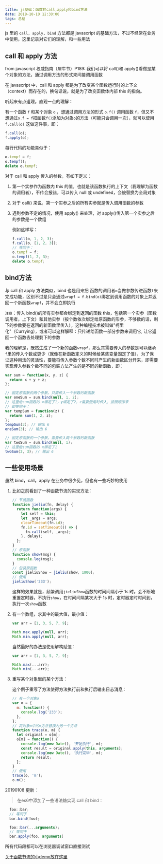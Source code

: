 ```yaml
---
title: js基础：函数的call,apply和bind方法
date: 2018-10-10 12:30:00
tags: 总结
---
```


js 里的 `call, apply, bind` 方法都是 javascript 的基础方法，不过不经常在业务中使用，这里记录对它们的理解，和一些用法

## call 和 apply 方法

from javascript 权威指南（犀牛书）P189:
我们可以将 call()和 apply()看做是某个对象的方法，通过调用方法的形式来间接调用函数

在 javascript 中，call 和 apply 都是为了改变某个函数运行时的上下文（context）而存在的，换句话说，就是为了改变函数体内部 this 的指向。

听起来有点道理，直观一点的理解：

有一个函数 `f` 和某个对象 `o` ，想通过调用方法的形式 `o.f()` 调用函数 `f`，但又不想通过`o.f = f`把函数`f()`添加为对象`o`的方法（可能只会调用一次），就可以使用 `f.call(o)` 这做这件事，即：

```javascript
f.call(o);
f.apply(o);
```

每行代码的功能类似于：

```javascript
o.tempf = f;
o.tempf();
delete o.tempf;
```

对于 call 和 apply 传入的参数，有如下定义：

1. 第一个实参作为函数内 this 的值，也就是该函数执行的上下文（我理解为函数的调用者），不传会报错，可以传入 null 或 undefined，会被替换为全局对象
2. 对于 call() 来说，第一个实参之后的所有实参就是传入调用函数的参数
3. 遇到参数不定的情况，使用 apply() 来处理，对 apply()传入第一个实参之后的参数是一个数组

   例如这样写：

   ```javascript
   f.call(o, 1, 2, 3);
   f.call(o, [1, 2, 3]);
   // 等同于：
   o.tempf = f;
   o.tempf(1, 2, 3);
   delete o.tempf;
   ```

## bind方法

与 call 和 apply 方法类似，bind 也是用来把 函数的调用者`o`当做参数传进函数`f`来完成功能，区别不过是只会通过`wrapf = f.bind(o)`绑定到调用函数的对象上并返回一个新函数`wrapf`，并不会立即执行

`注意`：传入 bind()的所有实参都会绑定到返回的函数 this，包括第一个实参（函数调用者，上下文）和其他实参（按个数依次绑定给原函数的形参，不够数的话，剩下的参数要在返回的新函数里传入），这种编程技术被叫做"柯里化"（Currying），或者可以这样解释：只传递给函数一部分参数来调用它, 让它返回一个函数去处理剩下的参数

我的理解是，既然生成了一个新的函数`wrapf`，那么其需要传入的参数是可以继承`f`里的传入个数或更少（就像在新函数定义的时候给某些变量固定了值），为了保证这种用法的灵活性，要能将传入参数个数不同时产生的新函数区分开来，即需要实现传入参数个数不同的包装方法产生的是不同的新函数，即：

```javascript
var sum = function(x, y, z) {
  return x + y + z;
};

// 固定原函数的两个参数，只需传入一个参数的新函数
var oneSum = sum.bind(null, 1, 2);
// 这里给sum函数的 x绑定了1，y绑定了2，z需要使用时传入，按照顺序来
// 即等同于：
var tempSum = function(z) {
  return sum(1, 2, z);
};
tempSum(3); // 输出 6
oneSum(3); // 输出 6

// 固定原函数的一个参数，需要传入两个参数的新函数
var twoSum = sum.bind(null, 1);
// 这里给sum函数的 x绑定了1
twoSum(2, 3); // 输出 6
```

## 一些使用场景

虽然 bind，call，apply 在业务中很少见，但也有一些巧妙的使用

1. 比如之前看到了一种函数节流的实现方法：

    ```javascript
    // 节流函数
    function jieliu(fn, delay) {
      return function(args) {
        let self = this;
        let _args = args;
        clearTimeout(fn.id);
        fn.id = setTimeout(() => {
          fn.call(self, _args);
        }, delay);
      };
    }
    // 原函数
    function show(msg) {
      console.log(msg);
    }
    // 包装原函数
    const jieliuShow = jieliu(show, 1000);
    // 使用
    jieliuShow('233');
    ```

    这样的效果就是，频繁调用`jieliuShow`函数的时间间隔小于 1s 时，会不断地重置定时器，不执行`show`，在时间间隔某次大于 1s 时，定时器定时时间到，执行一次`show`函数

2. 有一个数组，求其中的最大值，最小值：

    ```javascript
    var arr = [1, 3, 5, 7, 9];

    Math.max.apply(null, arr);
    Math.min.apply(null, arr);
    ```

    当然最好的办法是使用解构赋值：

    ```javascript
    var arr = [1, 3, 5, 7, 9];

    Math.max(...arr);
    Math.min(...arr);
    ```

3. 重写某个对象里的某个方法：

    这个例子重写了方法使得方法执行前和执行后输出日志消息：

    ```javascript
    // 有一个对象o
    var o = {
      m: function() {
        console.log('233');
      },
    };
    // 将对象o中的m方法替换为另一个方法
    function trace(o, m) {
      let original = o[m];
      o[m] = function() {
        console.log(new Date(), '开始执行', m);
        const result = original.apply(this, arguments);
        console.log(new Date(), '执行完毕', m);
        return result;
      };
    }
    // 使用
    trace(o, 'm');
    o.m();
    ```

20190108 更新：
> 在es6中添加了一些语法糖实现 call 和 bind：
```javascript
  foo::bar;
  // 等同于
  bar.bind(foo);

  foo::bar(...arguments);
  // 等同于
  bar.apply(foo, arguments)
```



所有代码段都可以在浏览器调试窗口直接测试

> 
[关于函数节流的小demo放在这里](https://github.com/ChenSimin0103/Demo/tree/master/js%E5%87%BD%E6%95%B0%E5%9F%BA%E7%A1%80%EF%BC%9Acall%2Capply%E5%92%8Cbind)
